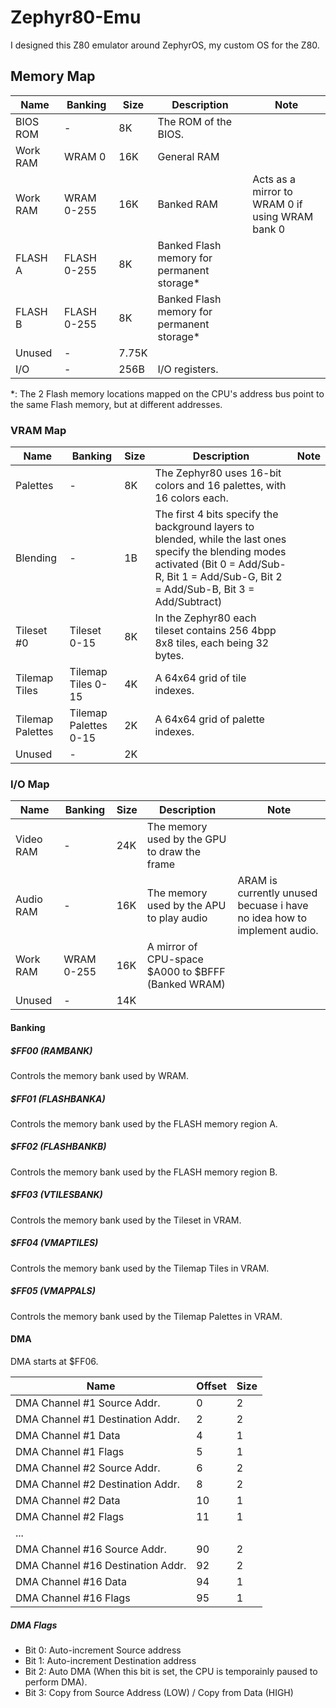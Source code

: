 # Zephyr80-Emu
I designed this Z80 emulator around ZephyrOS, my custom OS for the Z80.

## Memory Map

| Name 	| Banking 	| Size 	| Description 	| Note 	|
|---	|---	|---	|---	|---	|
| BIOS ROM 	| - 	| 8K 	| The ROM of the BIOS. 	|  	|
| Work RAM 	| WRAM 0 	| 16K 	| General RAM 	|  	|
| Work RAM 	| WRAM 0-255 	| 16K 	| Banked RAM 	| Acts as a mirror to WRAM 0 if using WRAM bank 0 	|
| FLASH A	| FLASH 0-255 	| 8K 	| Banked Flash memory for permanent storage* |  	|
| FLASH B	| FLASH 0-255 	| 8K 	| Banked Flash memory for permanent storage* |  	|
| Unused 	| - 	| 7.75K 	|  	|  	|
| I/O 	| - 	| 256B 	| I/O registers. 	|  	|

*: The 2 Flash memory locations mapped on the CPU's address bus point to the same Flash memory, but at different addresses.

### VRAM Map
| Name 	| Banking 	| Size 	| Description 	| Note 	|
|---	|---	|---	|---	|---	|
| Palettes 	| - 	| 8K 	| The Zephyr80 uses 16-bit colors and 16 palettes, with 16 colors each. 	|  	|
| Blending 	| - 	| 1B 	| The first 4 bits specify the background layers to blended, while the last ones specify the blending modes activated (Bit 0 = Add/Sub-R, Bit 1 = Add/Sub-G, Bit 2 = Add/Sub-B, Bit 3 = Add/Subtract) 	|  	|
| Tileset #0 	| Tileset 0-15 	| 8K 	| In the Zephyr80 each tileset contains 256 4bpp 8x8 tiles, each being 32 bytes. 	|  	|
| Tilemap Tiles 	| Tilemap Tiles 0-15 	| 4K 	| A 64x64 grid of tile indexes. 	|  	|
| Tilemap Palettes 	| Tilemap Palettes 0-15 	| 2K 	| A 64x64 grid of palette indexes. 	|  	|
| Unused 	| - 	| 2K 	|  	|  	|

### I/O Map
| Name 	| Banking 	| Size 	| Description 	| Note 	|
|---	|---	|---	|---	|---	|
| Video RAM 	| - 	| 24K 	| The memory used by the GPU to draw the frame 	|  	|
| Audio RAM 	| - 	| 16K 	| The memory used by the APU to play audio 	| ARAM is currently unused becuase i have no idea how to implement audio. 	|
| Work RAM 	| WRAM 0-255 	| 16K 	| A mirror of CPU-space $A000 to $BFFF (Banked WRAM) 	|  	|
| Unused 	| - 	| 14K 	|  	|  	|

#### Banking

##### $FF00 (RAMBANK)
Controls the memory bank used by WRAM.

##### $FF01 (FLASHBANKA)
Controls the memory bank used by the FLASH memory region A.

##### $FF02 (FLASHBANKB)
Controls the memory bank used by the FLASH memory region B.

##### $FF03 (VTILESBANK)
Controls the memory bank used by the Tileset in VRAM.

##### $FF04 (VMAPTILES)
Controls the memory bank used by the Tilemap Tiles in VRAM.

##### $FF05 (VMAPPALS)
Controls the memory bank used by the Tilemap Palettes in VRAM.

#### DMA

DMA starts at $FF06.

| Name 	| Offset 	| Size 	|
|---	|---	|---	|
| DMA Channel #1 Source Addr. 	| 0 	| 2 	|
| DMA Channel #1 Destination Addr.	| 2 	| 2 	|
| DMA Channel #1 Data 	| 4 	| 1 	|
| DMA Channel #1 Flags 	| 5 	| 1 	|
| DMA Channel #2 Source Addr.	| 6 	| 2 	|
| DMA Channel #2 Destination Addr.	| 8 	| 2 	|
| DMA Channel #2 Data 	| 10 	| 1 	|
| DMA Channel #2 Flags 	| 11 	| 1 	|
| ... 	|  	|  	|
| DMA Channel #16 Source Addr.	| 90 	| 2 	|
| DMA Channel #16 Destination Addr.	| 92 	| 2 	|
| DMA Channel #16 Data 	| 94 	| 1 	|
| DMA Channel #16 Flags 	| 95 	| 1 	|

##### DMA Flags

- Bit 0: Auto-increment Source address
- Bit 1: Auto-increment Destination address
- Bit 2: Auto DMA (When this bit is set, the CPU is temporainly paused to perform DMA).
- Bit 3: Copy from Source Address (LOW) / Copy from Data (HIGH)
